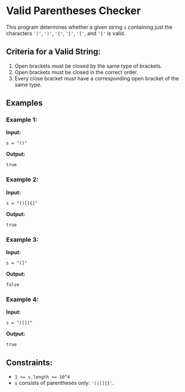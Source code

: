
# Valid Parentheses Checker

This program determines whether a given string `s` containing just the characters `'('`, `')'`, `'{'`, `'}'`, `'['`, and `']'` is valid. 

## Criteria for a Valid String:
1. Open brackets must be closed by the same type of brackets.
2. Open brackets must be closed in the correct order.
3. Every close bracket must have a corresponding open bracket of the same type.


## Examples

### Example 1:
**Input:** 
```plaintext
s = "()"
```
**Output:** 
```plaintext
true
```

### Example 2:
**Input:** 
```plaintext
s = "()[]{}"
```
**Output:** 
```plaintext
true
```

### Example 3:
**Input:** 
```plaintext
s = "(]"
```
**Output:** 
```plaintext
false
```

### Example 4:
**Input:** 
```plaintext
s = "([])"
```
**Output:** 
```plaintext
true
```

## Constraints:
- `1 <= s.length <= 10^4`
- `s` consists of parentheses only: `'()[]{}'`.

